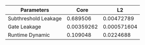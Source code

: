 | Parameters | Core | L2 |
| --- | --- | --- |
| Subthreshold Leakage | 0.689506 | 0.00472789 |
| Gate Leakage | 0.00359262 | 0.000571604 |
| Runtime Dynamic | 0.109048 | 0.0224688 |
